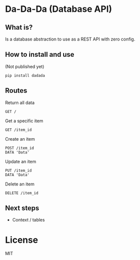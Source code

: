 # Da-Da-Da (Database API)

## What is?
Is a database abstraction to use as a REST API with zero config.

## How to install and use
(Not published yet)
```
pip install dadada
```

## Routes
Return all data
```
GET /
```

Get a specific item
```
GET /item_id
```

Create an item
```
POST /item_id
DATA 'Data'
```

Update an item
```
PUT /item_id
DATA 'Data'
```

Delete an item
```
DELETE /item_id
```

## Next steps
- Context / tables

# License
MIT